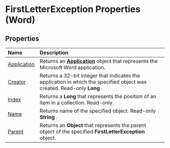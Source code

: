 
# FirstLetterException Properties (Word)

## Properties



|**Name**|**Description**|
|:-----|:-----|
|[Application](6a8a8f3d-2d91-fbf0-4ef7-b871e64f11df.md)|Returns an  **[Application](d1cf6f8f-4e88-bf01-93b4-90a83f79cb44.md)** object that represents the Microsoft Word application.|
|[Creator](db30015b-804e-bb21-d098-7bc9441a1ee7.md)|Returns a 32-bit integer that indicates the application in which the specified object was created. Read-only  **Long** .|
|[Index](23ea4c7c-bf6e-96f6-20b6-7596c90b3647.md)|Returns a  **Long** that represents the position of an item in a collection. Read-only.|
|[Name](761b4d8d-febc-36cb-9d50-17256120a3ee.md)|Returns name of the specified object. Read-only  **String** .|
|[Parent](8b977996-b405-4f92-9b88-2647dfc36ff3.md)|Returns an  **Object** that represents the parent object of the specified **FirstLetterException** object.|
